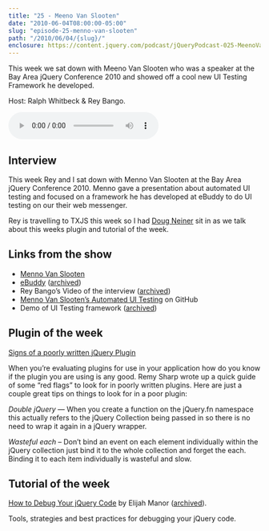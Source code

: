 ```yaml
---
title: "25 - Meeno Van Slooten"
date: "2010-06-04T08:00:00-05:00"
slug: "episode-25-menno-van-slooten"
path: "/2010/06/04/{slug}/"
enclosure: https://content.jquery.com/podcast/jQueryPodcast-025-MeenoVanSlooten.mp3
---
```

This week we sat down with Meeno Van Slooten who was a speaker at the Bay Area jQuery Conference 2010 and showed off a cool new UI Testing Framework he developed.

Host: Ralph Whitbeck &amp; Rey Bango.

<audio src="https://content.jquery.com/podcast/jQueryPodcast-025-MeenoVanSlooten.mp3" controls=""></audio>

## Interview

This week Rey and I sat down with Menno Van Slooten at the Bay Area jQuery Conference 2010. Menno gave a presentation about automated UI testing and focused on a framework he has developed at eBuddy to do UI testing on our their web messenger.

Rey is travelling to TXJS this week so I had [Doug Neiner](https://dougneiner.com/) sit in as we talk about this weeks plugin and tutorial of the week.

## Links from the show

* [Menno Van Slooten](http://web.archive.org/web/20111102180318/http://www.mennovanslooten.nl/)
* [eBuddy](https://www.ebuddy.com/) ([archived](http://web.archive.org/web/20101105223730/http://www.ebuddy.com/))
* Rey Bango’s Video of the interview ([archived](http://web.archive.org/web/20100709111136/http://blip.tv/file/3579912))
* [Menno Van Slooten’s Automated UI Testing](https://github.com/mennovanslooten/UITest) on GitHub
* Demo of UI Testing framework ([archived](http://web.archive.org/web/20100501213653/http://experiments.mennovanslooten.nl/2010/uitest/index.html))

## Plugin of the week

[Signs of a poorly written jQuery Plugin](https://remysharp.com/2010/06/03/signs-of-a-poorly-written-jquery-plugin/)

When you’re evaluating plugins for use in your application how do you know if the plugin you are using is any good. Remy Sharp wrote up a quick guide of some “red flags” to look for in poorly written plugins. Here are just a couple great tips on things to look for in a poor plugin:

_Double jQuery_ — When you create a function on the jQuery.fn namespace this actually refers to the jQuery Collection being passed in so there is no need to wrap it again in a jQuery wrapper.

_Wasteful each_ – Don’t bind an event on each element individually within the jQuery collection just bind it to the whole collection and forget the each. Binding it to each item individually is wasteful and slow.

## Tutorial of the week

[How to Debug Your jQuery Code](http://msdn.microsoft.com/en-us/scriptjunkie/ee819093.aspx) by Elijah Manor ([archived](http://web.archive.org/web/20101111194009/http://msdn.microsoft.com/en-us/scriptjunkie/ee819093.aspx)).

Tools, strategies and best practices for debugging your jQuery code.
